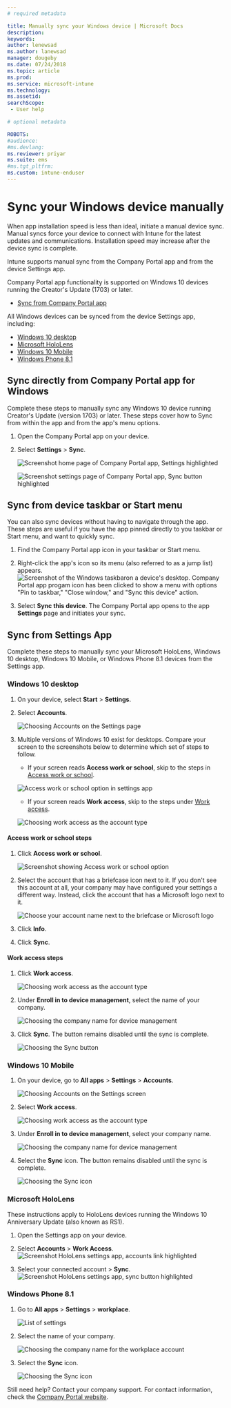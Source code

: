 ```yaml
---
# required metadata

title: Manually sync your Windows device | Microsoft Docs
description:
keywords:
author: lenewsad
ms.author: lanewsad
manager: dougeby
ms.date: 07/24/2018
ms.topic: article
ms.prod:
ms.service: microsoft-intune
ms.technology:
ms.assetid: 
searchScope:
 - User help

# optional metadata

ROBOTS:  
#audience:
#ms.devlang:
ms.reviewer: priyar
ms.suite: ems
#ms.tgt_pltfrm:
ms.custom: intune-enduser
---
```


# Sync your Windows device manually

When app installation speed is less than ideal, initiate a manual device sync. Manual syncs force your device to connect with Intune for the latest updates and communications. Installation speed may increase after the device sync is complete.

Intune supports manual sync from the Company Portal app and from the device Settings app. 

Company Portal app functionality is supported on Windows 10 devices running the Creator's Update (1703) or later. 
* [Sync from Company Portal app](#Sync-from-Company-Portal-app-for-Windows)  

All Windows devices can be synced from the device Settings app, including:

* [Windows 10 desktop](#windows-10-desktop)  
* [Microsoft HoloLens](#microsoft-hololens)   
* [Windows 10 Mobile](#windows-10-mobile)  
* [Windows Phone 8.1](#windows-phone-81)    

## Sync directly from Company Portal app for Windows
Complete these steps to manually sync any Windows 10 device running Creator's Update (version 1703) or later. These steps cover how to Sync from within the app and from the app's menu options.

1.  Open the Company Portal app on your device.

2.  Select **Settings** > **Sync**.

    ![Screenshot home page of Company Portal app, Settings highlighted](./media/RS1_homePage_settings_04.png)  
    
    ![Screenshot settings page of Company Portal app, Sync button highlighted](./media/RS1_settingspage_sync05.png) 

## Sync from device taskbar or Start menu   

You can also sync devices without having to navigate through the app. These steps are useful if you have the app pinned directly to you taskbar or Start menu, and want to quickly sync.  

1. Find the Company Portal app icon in your taskbar or Start menu.
2. Right-click the app's icon so its menu (also referred to as a jump list) appears.  
![Screenshot of the Windows taskbaron a device's desktop. Company Portal app progam icon has been clicked to show a menu with options "Pin to taskbar," "Close window," and "Sync this device" action.](./media/sync-device-from-start-menu-1807.png)

3. Select **Sync this device**. The Company Portal app opens to the app **Settings** page and initiates your sync.   


## Sync from Settings App 
Complete these steps to manually sync your Microsoft HoloLens, Windows 10 desktop, Windows 10 Mobile, or Windows Phone 8.1 devices from the Settings app.

### Windows 10 desktop
1. On your device, select **Start** > **Settings**.

2. Select **Accounts**.

    ![Choosing Accounts on the Settings page](./media/win10pc-sync-2-settings-accounts.png)  

3. Multiple versions of Windows 10 exist for desktops. Compare your screen to the screenshots below to determine which set of steps to follow. 

	* If your screen reads **Access work or school**, skip to the steps in [Access work or school](#access-work-or-school).

	![Access work or school option in settings app](./media/w10-enroll-rs1-connect-to-work-or-school.png)  

	* If your screen reads **Work access**, skip to the steps under [Work access](#work-access).  

	![Choosing work access as the account type](./media/win10pc-sync-3-work-access.png)

#### Access work or school steps

1. Click **Access work or school**.

    ![Screenshot showing Access work or school option](./media/w10-enroll-rs1-connect-to-work-or-school.png)  

2. Select the account that has a briefcase icon next to it. If you don't see this account at all, your company may have configured your settings a different way. Instead, click the account that has a Microsoft logo next to it.

     ![Choose your account name next to the briefcase or Microsoft logo](./media/win10pc-rs1-sync-info-button.png)

3. Click **Info**. 

4. Click **Sync**. 

#### Work access steps

1.  Click **Work access**.

    ![Choosing work access as the account type](./media/win10pc-sync-3-work-access.png)

2. Under **Enroll in to device management**, select the name of your company.

    ![Choosing the company name for device management](./media/win10pc-sync-4-tap-com-name.png)

3. Click **Sync**. The button remains disabled until the sync is complete.

    ![Choosing the Sync button](./media/win10pc-sync-5-tap-sync.png)  


### Windows 10 Mobile

   1. On your device, go to **All apps** > **Settings** > **Accounts**.

       ![Choosing Accounts on the Settings screen](./media/win10m-sync-1-settings-accounts.png)

   2. Select **Work access**.

       ![Choosing work access as the account type](./media/win10m-sync-2-work-access.png)

   3. Under **Enroll in to device management**, select your company name.

       ![Choosing the company name for device management](./media/win10m-sync-3-tap-comp-name.png)

   4. Select the **Sync** icon. The button remains disabled until the sync is complete.

       ![Choosing the Sync icon](./media/win10m-sync-4-tap-sync.png)  
### Microsoft HoloLens  
These instructions apply to HoloLens devices running the Windows 10 Anniversary Update (also known as RS1). 
1.  Open the Settings app on your device.  

2.  Select **Accounts** > **Work Access**.  
    ![Screenshot HoloLens settings app, accounts link highlighted](./media/RS1_holoLens_SettingsRS1_Accounts_06.png)  

3.  Select your connected account > **Sync**.
    ![Screenshot HoloLens settings app, sync button highlighted](./media/RS1_holoLens_SyncRS1_Sync_08.png)  

### Windows Phone 8.1

1. Go to **All apps** > **Settings** > **workplace**.

    ![List of settings](./media/wp81-1-sync-settings-workplace.png)

2. Select the name of your company.

    ![Choosing the company name for the workplace account](./media/wp81-2-sync-tap-compname.png)

3. Select the **Sync** icon.

    ![Choosing the Sync icon](./media/wp81-3-sync-tap-sync-button.png)

Still need help? Contact your company support. For contact information, check the [Company Portal website](https://portal.manage.microsoft.com#HelpDeskDialog).
